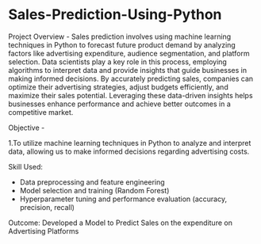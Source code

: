 # Sales-Prediction-Using-Python

Project Overview - 
Sales prediction involves using machine learning techniques in Python to forecast future product demand by analyzing factors like advertising expenditure, audience segmentation, and platform selection. Data scientists play a key role in this process, employing algorithms to interpret data and provide insights that guide businesses in making informed decisions. By accurately predicting sales, companies can optimize their advertising strategies, adjust budgets efficiently, and maximize their sales potential. Leveraging these data-driven insights helps businesses enhance performance and achieve better outcomes in a competitive market.

Objective -

1.To utilize machine learning techniques in Python to analyze and
interpret data, allowing us to make informed decisions regarding
advertising costs.

Skill Used:
 + Data preprocessing and feature engineering
 + Model selection and training (Random Forest)
 + Hyperparameter tuning and performance evaluation (accuracy, precision,
 recall)

Outcome: Developed a Model to Predict Sales on the expenditure on
 Advertising Platforms
